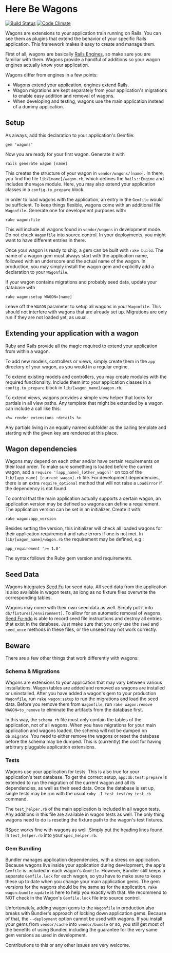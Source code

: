 # Here Be Wagons

[![Build Status](https://github.com/codez/wagons/actions/workflows/build.yml/badge.svg)](https://github.com/codez/wagons/actions/workflows/build.yml)
[![Code Climate](https://api.codeclimate.com/v1/badges/32a0d860544681cf718c/maintainability)](https://codeclimate.com/github/codez/wagons/maintainability)

Wagons are extensions to your application train running on Rails. You can see them as plugins that
extend the behavior of your specific Rails application. This framework makes it easy to create and
manage them.

First of all, wagons are basically [Rails Engines](http://api.rubyonrails.org/classes/Rails/Engine.html),
so make sure you are familiar with them. Wagons provide a handful of additions so your wagon
engines actually know your application.

Wagons differ from engines in a few points:

- Wagons extend your application, engines extend Rails.
- Wagon migrations are kept separately from your application's migrations to enable easy addition and removal of wagons.
- When developing and testing, wagons use the main application instead of a dummy application.

## Setup

As always, add this declaration to your application's Gemfile:

    gem 'wagons'

Now you are ready for your first wagon. Generate it with

    rails generate wagon [name]

This creates the structure of your wagon in `vendor/wagons/[name]`. In there, you find the file `lib/[name]/wagon.rb`,
which defines the `Rails::Engine` and includes the `Wagon` module. Here, you may also extend your application
classes in a `config.to_prepare` block.

In order to load wagons with the application, an entry in the `Gemfile` would be sufficient.
To keep things flexible, wagons come with an additional file `Wagonfile`. Generate one for development purposes with:

    rake wagon:file

This will include all wagons found in `vendor/wagons` in development mode.
Do not check `Wagonfile` into source control. In your deployments, you might want to have different entries in there.

Once your wagon is ready to ship, a gem can be built with `rake build`. The name of a wagon gem must always start
with the application name, followed with an underscore and the actual name of the wagon. In production, you may
simply install the wagon gem and explicitly add a declaration to your `Wagonfile`.

If your wagon contains migrations and probably seed data, update your database with

    rake wagon:setup WAGON=[name]

Leave off the `WAGON` parameter to setup all wagons in your `Wagonfile`. This should not interfere with wagons that are
already set up. Migrations are only run if they are not loaded yet, as usual.

## Extending your application with a wagon

Ruby and Rails provide all the magic required to extend your application from within a wagon.

To add new models, controllers or views, simply create them in the `app` directory of your wagon, as you would in a regular engine.

To extend existing models and controllers, you may create modules with the required functionality.
Include them into your application classes in a `config.to_prepare` block in `lib/[wagon_name]/wagon.rb`.

To extend views, wagons provides a simple view helper that looks for partials in all view paths. Any template that
might be extended by a wagon can include a call like this:

    <%= render_extensions :details %>

Any partials living in an equally named subfolder as the calling template and starting with the given key are rendered at this place.

## Wagon dependencies

Wagons may depend on each other and/or have certain requirements on their load order. To make sure something
is loaded before the current wagon, add a `require '[app_name]_[other_wagon]'` on top of the
`lib/[app_name]_[current_wagon].rb` file. For development dependencies, there is an extra `require_optional`
method that will not raise a `LoadError` if the dependency is not found.

To control that the main application actually supports a certain wagon, an application version may be defined
so wagons can define a requirement. The application version can be set in an initializer. Create it with:

    rake wagon:app_version

Besides setting the version, this initializer will check all loaded wagons for their application requirement
and raise errors if one is not met. In `lib/[wagon_name]/wagon.rb` the requirement may be defined, e.g.:

    app_requirement '>= 1.0'

The syntax follows the Ruby gem version and requirements.

## Seed Data

Wagons integrates [Seed Fu](https://github.com/mbleigh/seed-fu) for seed data. All seed data from the application
is also available in wagon tests, as long as no fixture files overwrite the corresponding tables.

Wagons may come with their own seed data as well. Simply put it into `db/fixtures[/environment]`. To allow for
an automatic removal of wagons, [Seed Fu-ndo](https://github.com/codez/seed-fu-ndo) is able to record
seed file instructions and destroy all entries that exist in the database. Just make sure that you only use
the `seed` and `seed_once` methods in these files, or the unseed may not work correctly.

## Beware

There are a few other things that work differently with wagons:

### Schema & Migrations

Wagons are extensions to your application that may vary between various installations. Wagon tables are added
and removed as wagons are installed or uninstalled. After you have added a wagon's gem to your production
`Wagonfile`, run `rake wagon:setup` to run the migrations and load the seed data. Before you remove them
from `Wagonfile`, run `rake wagon:remove WAGON=to_remove` to eliminate the artifacts from the database first.

In this way, the `schema.rb` file must only contain the tables of the application, not of all wagons.
When you have migrations for your main application and wagons loaded, the schema will not be dumped on
`db:migrate`. You need to either remove the wagons or reset the database before the schema may be dumped.
This is (currently) the cost for having arbitrary pluggable application extensions.

### Tests

Wagons use your application for tests. This is also true for your application's test database. To get the
correct setup, `app:db:test:prepare` is extended to run the migration of the current wagon and all its
dependencies, as well as their seed data. Once the database is set up, single tests may be run with
the usual `ruby -I test test/my_test.rb` command.

The `test_helper.rb` of the main application is included in all wagon tests. Any additions in
this file are available in wagon tests as well. The only thing wagons need to do is reseting the
fixture path to the wagon's test fixtures.

RSpec works fine with wagons as well. Simply put the heading lines found in `test_helper.rb` into your
`spec_helper.rb`.

### Gem Bundling

Bundler manages application dependencies, with a stress on application. Because wagons live
inside your application during development, the app's `Gemfile` is included in each wagon's `Gemfile`.
However, Bundler still keeps a separate `Gemfile.lock` for each wagon, so you have to make sure to keep
these up to date when you change your main application gems. The gem versions for the wagons should be
the same as for the application. `rake wagon:bundle:update` is here to help you exactly with that.
We recommend to NOT check in the Wagon's `Gemfile.lock` file into source control.

Unfortunately, adding wagon gems to the `Wagonfile` in production also breaks with Bundler's approach
of locking down application gems. Because of that, the `--deployment` option cannot be used
with wagons. If you install your gems from `vendor/cache` into `vendor/bundle` or so,
you still get most of the benefits of using Bundler, including the guarantee for the very same gem
versions as used in development.

Contributions to this or any other issues are very welcome.
